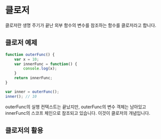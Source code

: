 # 클로저

클로저란 생명 주기가 끝난 외부 함수의 변수를 참조하는 함수를 클로저라고 합니다.

##  클로저 예제

```javascript
function outerFunc() {
    var x = 10;
    var innerFunc = function() {
        console.log(x);
    }
    return innerFunc; 
}

var inner = outerFunc();
inner(); // 10
```

outerFunc의 실행 컨텍스트는 끝났지만, outerFunc의 변수 객체는 남아있고 
innerFunc의 스코프 체인으로 참조되고 있습니다.
이것이 클로저의 개념입니다.

## 클로저의 활용

